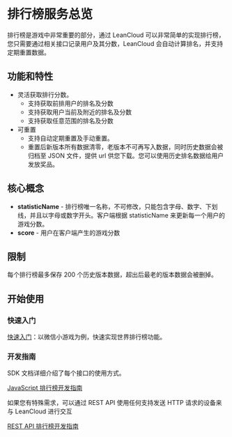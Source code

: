 # 排行榜服务总览

排行榜是游戏中非常重要的部分，通过 LeanCloud 可以非常简单的实现排行榜，您只需要通过相关接口记录用户及其分数，LeanCloud 会自动计算排名，并支持定期重置数据。

## 功能和特性

* 灵活获取排行分数。
  * 支持获取前排用户的排名及分数
  * 支持获取用户当前及附近的排名及分数
  * 支持获取任意范围的排名及分数
* 可重置
  * 支持自动定期重置及手动重置。
  * 重置后新版本所有数据清零，老版本不可再写入数据，同时历史数据会被归档至 JSON 文件，提供 url 供您下载。您可以使用历史排名数据给用户发放奖品。

## 核心概念

* **statisticName** - 排行榜唯一名称，不可修改，只能包含字母、数字、下划线，并且以字母或数字开头。客户端根据 statisticName 来更新每一个用户的游戏分数。
* **score** - 用户在客户端产生的游戏分数

## 限制

每个排行榜最多保存 200 个历史版本数据，超出后最老的版本数据会被删掉。

## 开始使用

### 快速入门
[快速入门](leaderboard_guide-js.html)：以微信小游戏为例，快速实现世界排行榜功能。

### 开发指南
SDK 文档详细介绍了每个接口的使用方式。

[JavaScript 排行榜开发指南](leaderboard_guide-js.html)

如果您有特殊需求，可以通过 REST API 使用任何支持发送 HTTP 请求的设备来与 LeanCloud 进行交互

[REST API 排行榜开发指南]()
